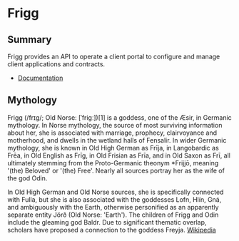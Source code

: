 # Frigg

## Summary
Frigg provides an API to operate a client portal to configure and manage client applications and contracts.

* [Documentation](https://docs.drasil.io/reward-and-distribution/drasil-rewards-api/reward-information)

## Mythology
Frigg (/frɪɡ/; Old Norse: [ˈfriɡː])[1] is a goddess, one of the Æsir, in Germanic mythology. In Norse mythology, the source of most surviving information about her, she is associated with marriage, prophecy, clairvoyance and motherhood, and dwells in the wetland halls of Fensalir. In wider Germanic mythology, she is known in Old High German as Frīja, in Langobardic as Frēa, in Old English as Frīg, in Old Frisian as Frīa, and in Old Saxon as Frī, all ultimately stemming from the Proto-Germanic theonym *Frijjō, meaning '(the) Beloved' or '(the) Free'. Nearly all sources portray her as the wife of the god Odin.

In Old High German and Old Norse sources, she is specifically connected with Fulla, but she is also associated with the goddesses Lofn, Hlín, Gná, and ambiguously with the Earth, otherwise personified as an apparently separate entity Jörð (Old Norse: 'Earth'). The children of Frigg and Odin include the gleaming god Baldr. Due to significant thematic overlap, scholars have proposed a connection to the goddess Freyja.
[Wikipedia](https://en.wikipedia.org/wiki/Frigg)